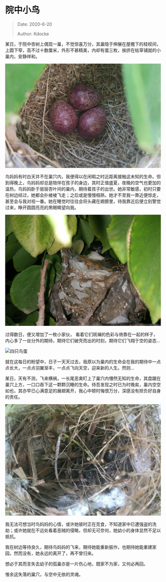 # 院中小鸟

> Date: 2020-6-20
>
> Author: Kdocke  

  某日，于院中杏树上偶现一巢，不觉惊喜万分，其巢隐于伸展在屋檐下的枝杈间，上圆下窄，高不过十数厘米，外形不甚精美，内却有蛋三枚，挨挤在枯草铺就的小巢内，安静祥和。

![三只鸟蛋](https://raw.githubusercontent.com/Kdocke/MyDocumentImg/master/MyKnowledgeBase/Essay/%E9%99%A2%E4%B8%AD%E5%B0%8F%E9%B8%9F/three-bird-eggs.jpg)

 鸟妈妈有时白天并不在巢穴内，我便得以在闲暇之时近距离接触这未知的生命。但到得晚上，鸟妈妈却总是陪伴在孩子的身边，其时正值盛夏，夜晚的空气也更加的温热，鸟妈妈卧于层层杏叶间的巢内，期待着孩子的出世。她非常敏感，初时只要在树边经过，她都会扑棱棱飞走；之后或是慢慢相熟，她才不至我一靠近便惊走，甚至会与我对视一番。她在睡觉时往往会将头藏在翅膀里，待我靠近后便立刻警觉过来，睁开圆圆亮亮的黑眼睛望向我。

![夜晚的鸟妈妈](https://raw.githubusercontent.com/Kdocke/MyDocumentImg/master/MyKnowledgeBase/Essay/%E9%99%A2%E4%B8%AD%E5%B0%8F%E9%B8%9F/bird-family-front-2.jpg)

  过得数日，便又增加了一枚小家伙， 看着它们斑斓的色彩与倚靠在一起的样子，内心多了一丝分外的期待，期待它们破壳而出的时刻，期待它们飞翔于空的姿态...

![四只鸟蛋](https://raw.githubusercontent.com/Kdocke/MyDocumentImg/master/MyKnowledgeBase/Essay/%E9%99%A2%E4%B8%AD%E5%B0%8F%E9%B8%9F/four-bird-eggs.jpg)

   就在这每日的盼望中，日子一天天过去，我原以为巢内的生命会在我的期待中一点点长大，一点点羽翼渐丰，一点点飞向天空，迎来新的人生。然则...

  某日，天有不测，飞来横祸，一长尾恶禽盯上了巢穴内懵然无知的生命，其盘踞在巢穴上方，一口口吞下这一颗颗沉睡的生命。待吾发现之时已为时晚矣，巢内空空如也，其亦早已心满意足的展翅离开，我心中顿时悔恨万分，深感没有担负好自身的责任。

![失落的巢穴](https://raw.githubusercontent.com/Kdocke/MyDocumentImg/master/MyKnowledgeBase/Essay/%E9%99%A2%E4%B8%AD%E5%B0%8F%E9%B8%9F/along-bird-family.jpg)

  我无法可想当时鸟妈妈的心情，或许她彼时正在觅食，不知道家中已遭强盗的洗劫；或许她就在不远处看着恶贼的侵略，但却无可奈何，她幼小的身体显然不足以抵抗。

  我在树边等待良久，期待鸟妈妈的飞来，期待她能重新振作，也期待她能重建家园，然而没有，她永远的离开了，再不曾归来。

  想必于其而言失去幼子的孤巢亦是一片伤心地，既家不为家，又何必再回。

  惟余这失落的巢穴，与空中无依的灵魂。